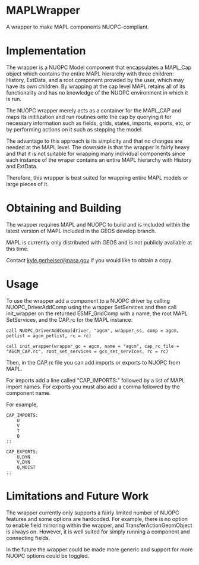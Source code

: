 # MAPLWrapper

A wrapper to make MAPL components NUOPC-compliant.

# Implementation

The wrapper is a NUOPC Model component that encapsulates a MAPL\_Cap
object which contains the entire MAPL hierarchy with three children:
History, ExtData, and a root component provided by the user, which may
have its own children. By wrapping at the
cap level MAPL retains all of its functionality and has no knowledge
of the NUOPC environment in which it is run.

The NUOPC wrapper merely acts as a container for the MAPL\_CAP and
maps its initilization and run routines onto the cap by querying it
for necessary information such as fields, grids, states, imports,
exports, etc, or by performing actions on it such as stepping the model.

The  advantage to this approach is its simplicity and that no changes are
needed at the MAPL level. The downside is that the wrapper is fairly
heavy and that it is not suitable for wrapping many individual
components since each instance of the wraper contains an entire MAPL
hierarchy with History and ExtData.

Therefore, this wrapper is best suited for wrapping entire MAPL
models or large pieces of it.

# Obtaining and Building

The wrapper requires MAPL and NUOPC to build and is included within
the latest version of MAPL included in the GEOS develop branch.

MAPL is currently only distributed with GEOS and is not
publicly available at this time.

Contact kyle.gerheiser@nasa.gov if
you would like to obtain a copy.

# Usage

To use the wrapper add a component to a NUOPC driver by calling
NUOPC\_DriverAddComp using the wrapper SetServices and then call
init\_wrapper on the returned ESMF\_GridComp with a name, the root
MAPL SetServices, and the CAP.rc for the MAPL instance.

```
call NUOPC_DriverAddComp(driver, "agcm", wrapper_ss, comp = agcm,
petlist = agcm_petlist, rc = rc)

call init_wrapper(wrapper_gc = agcm, name = "agcm", cap_rc_file =
"AGCM_CAP.rc", root_set_services = gcs_set_services, rc = rc)
```

Then, in the CAP.rc file you can add imports or exports to NUOPC from
MAPL.

For imports add a line called "CAP_IMPORTS:" followed by a list of
MAPL import names. For exports you must also add a comma followed by
the component name.

For example,

```
CAP_IMPORTS:
	U
	V
	T
	Q
::

CAP_EXPORTS:
	U,DYN
	V,DYN
	Q,MOIST
::
```

# Limitations and Future Work

The wrapper currently only supports a fairly limited number of NUOPC
features and some options are hardcoded. For example, there is no
option to enable field mirroring within the wrapper, and
TransferActionGeomObject is always on.
However, it is well suited for simply running a
component and connecting fields.

In the future the wrapper could be made more generic and support for more NUOPC options could be toggled.




